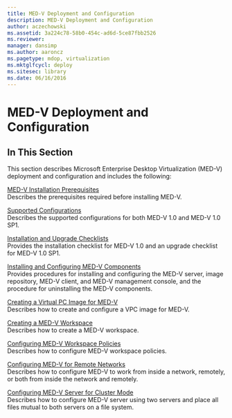 ```yaml
---
title: MED-V Deployment and Configuration
description: MED-V Deployment and Configuration
author: aczechowski
ms.assetid: 3a224c78-58b0-454c-ad6d-5ce87fbb2526
ms.reviewer: 
manager: dansimp
ms.author: aaroncz
ms.pagetype: mdop, virtualization
ms.mktglfcycl: deploy
ms.sitesec: library
ms.date: 06/16/2016
---
```



# MED-V Deployment and Configuration


## In This Section


This section describes Microsoft Enterprise Desktop Virtualization (MED-V) deployment and configuration and includes the following:

<a href="" id="med-v-installation-prerequisites"></a>[MED-V Installation Prerequisites](med-v-installation-prerequisites.md)  
Describes the prerequisites required before installing MED-V.

<a href="" id="supported-configurations"></a>[Supported Configurations](supported-configurationsmedv-orientation.md)  
Describes the supported configurations for both MED-V 1.0 and MED-V 1.0 SP1.

<a href="" id="installation-and-upgrade-checklists"></a>[Installation and Upgrade Checklists](installation-and-upgrade-checklists.md)  
Provides the installation checklist for MED-V 1.0 and an upgrade checklist for MED-V 1.0 SP1.

<a href="" id="installing-and-configuring-med-v-components"></a>[Installing and Configuring MED-V Components](installing-and-configuring-med-v-components.md)  
Provides procedures for installing and configuring the MED-V server, image repository, MED-V client, and MED-V management console, and the procedure for uninstalling the MED-V components.

<a href="" id="creating-a-virtual-pc-image-for-med-v"></a>[Creating a Virtual PC Image for MED-V](creating-a-virtual-pc-image-for-med-v.md)  
Describes how to create and configure a VPC image for MED-V.

<a href="" id="creating-a-med-v-workspace"></a>[Creating a MED-V Workspace](creating-a-med-v-workspacemedv-10-sp1.md)  
Describes how to create a MED-V workspace.

<a href="" id="configuring-med-v-workspace-policies"></a>[Configuring MED-V Workspace Policies](configuring-med-v-workspace-policies.md)  
Describes how to configure MED-V workspace policies.

<a href="" id="configuring-med-v-for-remote-networks"></a>[Configuring MED-V for Remote Networks](configuring-med-v-for-remote-networks.md)  
Describes how to configure MED-V to work from inside a network, remotely, or both from inside the network and remotely.

<a href="" id="configuring-med-v-server-for-cluster-mode"></a>[Configuring MED-V Server for Cluster Mode](configuring-med-v-server-for-cluster-mode.md)  
Describes how to configure MED-V server using two servers and place all files mutual to both servers on a file system.

 

 





